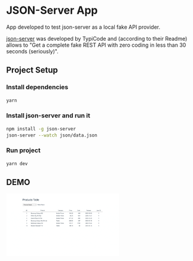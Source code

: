 # JSON-Server App

App developed to test json-server as a local fake API provider.

[json-server](https://github.com/typicode/json-server) was developed by TypiCode and (according to their Readme) allows to "Get a complete fake REST API with zero coding in less than 30 seconds (seriously)".

## Project Setup

### Install dependencies

```sh
yarn
```

### Install json-server and run it

```sh
npm install -g json-server
json-server --watch json/data.json
```

### Run project

```sh
yarn dev
```

## DEMO

<img src="./public/json-server.gif" width="60%" />
